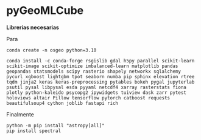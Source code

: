 # pyGeoMLCube

**Librerías necesarias**

Para 

`conda create -n osgeo python=3.10 `



```
conda install -c conda-forge rsgislib gdal h5py parallel scikit-learn scikit-image scikit-optimize imbalanced-learn matplotlib pandas geopandas statsmodels scipy rasterio shapely networkx sqlalchemy pycurl xgboost lightgbm tpot seaborn numba pip sphinx elevation rtree tqdm jinja2 keras keras-preprocessing pytables bokeh pygal jupyterlab psutil pysal libpysal esda pyyaml netcdf4 xarray rasterstats fiona plotly python-kaleido psycopg2 ipywidgets tuiview dask zarr pytest holoviews altair Pillow tensorflow pytorch catboost requests beautifulsoup4 cython joblib fastapi rich

```
Finalmente
```
python -m pip install "astropy[all]"
pip install spectral

```
